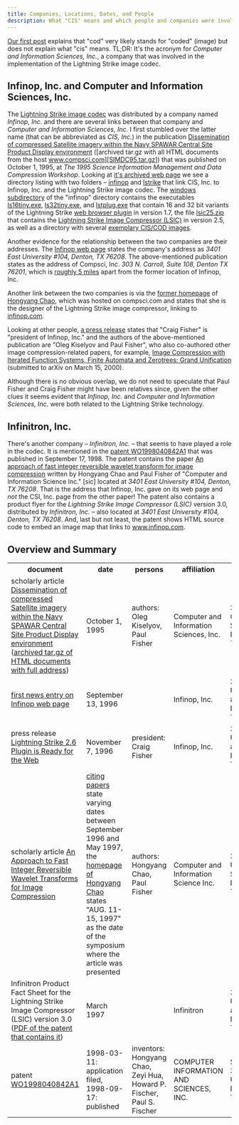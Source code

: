 ```yaml
---
title: Companies, Locations, Dates, and People
description: What "CIS" means and which people and companies were involved
---
```


[Our first post] explains that "cod" very likely stands for "coded"
(image) but does not explain what "cis" means. TL;DR: It's the acronym
for *Computer and Information Sciences, Inc.*, a company that was
involved in the implementation of the Lightning Strike image codec.

[Our first post]: https://cod.igada.de/2025/05/07/understanding-the-cis-cod-image-file-format.html

## Infinop, Inc. and Computer and Information Sciences, Inc.
The [Lightning Strike image codec] was distributed by a company named
*Infinop, Inc.* and there are several links between that company and
*Computer and Information Sciences, Inc.* I first stumbled over the
latter name (that can be abbreviated as *CIS, Inc.*) in the
publication [Dissemination of compressed Satellite imagery within the
Navy SPAWAR Central Site Product Display
environment](https://ntrs.nasa.gov/citations/19960008292) ([archived
tar.gz with all HTML documents from the host
www.compsci.com][SIMDC95.tar.gz]) that was published on October 1,
1995, at *The 1995 Science Information Management and Data Compression
Workshop*. Looking at [it's archived web page][compsci.com] we see a
directory listing with two folders – [infinop] and [lstrike] that link
CIS, Inc. to Infinop, Inc. and the Lightning Strike image codec. The
[windows subdirectory] of the "infinop" directory contains the
executables [ls16tiny.exe], [ls32tiny.exe], and [lstplug.exe] that
contain 16 and 32 bit variants of the Lightning Strike [web browser
plugin](documentation.html#web-browser-plugin) in version 1.7, the
file [lsic25.zip] that contains the [Lightning Strike Image Compressor
(LSIC)](documentation.html#lightning-strike-image-compressor-lsic) in
version 2.5, as well as a directory with several [exemplary CIS/COD
images].

[Lightning Strike image codec]: https://web.archive.org/web/19970613234152/http://www.infinop.com/nhtml/lsinfo.shtml
[SIMDC95.tar.gz]: https://web.archive.org/web/19970619034116/http://www.compsci.com:80/SIMDC95.tar.gz
[compsci.com]: https://web.archive.org/web/19970619034025/http://www.compsci.com/
[infinop]: https://web.archive.org/web/19970619034025/http://www.compsci.com/infinop/
[lstrike]: https://web.archive.org/web/19970619034025/http://www.compsci.com/lstrike/
[windows subdirectory]: https://web.archive.org/web/19970619034318/http://www.compsci.com/lstrike/windows/
[ls16tiny.exe]: https://web.archive.org/web/19970619034318/http://www.compsci.com/lstrike/windows/ls16tiny.exe
[ls32tiny.exe]: https://web.archive.org/web/19970619034318/http://www.compsci.com/lstrike/windows/ls32tiny.exe
[lstplug.exe]: https://web.archive.org/web/19970619034318/http://www.compsci.com/lstrike/windows/lstplug.exe
[lsic25.zip]: https://web.archive.org/web/19970619034938/http://www.compsci.com/lstrike/windows/CODEC/lsic25.zip
[exemplary CIS/COD images]: https://web.archive.org/web/19970619035057/http://www.compsci.com/lstrike/windows/CODEC/images/

Another evidence for the relationship between the two companies are
their addresses. The [Infinop web page][infinop] states the company's
address as *3401 East University #104, Denton, TX 76208*. The
above-mentioned publication states as the address of Compsci,
Inc. *303 N. Carroll, Suite 108, Denton TX 76201*, which is [roughly 5
miles](https://maps.app.goo.gl/NUYagtAU8kUNGD757) apart from the
former location of Infinop, Inc.

Another link between the two companies is via the [former
homepage](https://web.archive.org/web/19990220121339/http://www.compsci.com/%7Echao/)
of [Hongyang
Chao](https://scholar.google.de/citations?hl=de&user=qnbpG6gAAAAJ),
which was hosted on compsci.com and states that she is the designer of
the Lightning Strike image compressor, linking to
[infinop.com](https://web.archive.org/web/19990220121339/http://www.infinop.com/).

Looking at other people, [a press release] states that "Craig Fisher"
is "president of Infinop, Inc." and the authors of the above-mentioned
publication are "Oleg Kiselyov and Paul Fisher", who also co-authored
other image compression-related papers, for example, [Image
Compression with Iterated Function Systems, Finite Automata and
Zerotrees: Grand Unification](https://arxiv.org/abs/cs/0003065)
(submitted to arXiv on March 15, 2000).

[a press release]: https://web.archive.org/web/19970613234255/http://www.infinop.com/nhtml/press.shtml

Although there is no obvious overlap, we do not need to speculate that
Paul Fisher and Craig Fisher might have been relatives since, given
the other clues it seems evident that *Infinop, Inc.*  and *Computer
and Information Sciences, Inc.* were both related to the Lightning
Strike technology.


## Infinitron, Inc.

There's another company – *Infinitron, Inc.* – that seems to have
played a role in the codec. It is mentioned in the [patent
WO1998040842A1] that was published in September 17, 1998. The patent
contains the paper [An approach of fast integer reversible wavelet
transform for image compression][chao1997approach] written by Hongyang Chao and
Paul Fisher of "Computer and Information Science Inc." [sic] located
at *3401 East University #104, Denton, TX 76208*. That is the address
that Infinop, Inc. gave on its web page and *not* the CSI, Inc. page
from the other paper! The patent also contains a product flyer for the
*Lightning Strike Image Compressor (LSIC)* version 3.0, distributed by
*Infinitron, Inc.*  – also located at *3401 East University #104,
Denton, TX 76208*. And, last but not least, the patent shows HTML
source code to embed an image map that links to www.infinop.com.

[patent WO1998040842A1]: https://patents.google.com/patent/WO1998040842A1
[chao1997approach]: https://www.researchgate.net/publication/2342291_An_Approach_to_Fast_Integer_Reversible_Wavelet_Transforms_for_Image_Compression

## Overview and Summary

<table>
  <tr>
    <th>document</th><th>date</th><th>persons</th><th>affiliation</th><th>address</th>
  </tr>
  <tr>
    <td>scholarly article <a href="https://ntrs.nasa.gov/citations/19960008292">Dissemination of compressed Satellite imagery within the Navy SPAWAR Central Site Product Display environment</a> (<a href="https://web.archive.org/web/19970619034116/http://www.compsci.com:80/SIMDC95.tar.gz">archived tar.gz of HTML documents with full address</a>) </td>
    <td>October 1, 1995</td>
    <td>authors: Oleg Kiselyov, Paul Fisher</td>
    <td>Computer and Information Sciences, Inc.</td>
    <td>303 N. Carroll, Suite 108, Denton TX 76201</td>
  </tr>
  <tr>
    <td><a href="https://web.archive.org/web/19970613234247/http://www.infinop.com/nhtml/news.shtml">first news entry on Infinop web page</a></td>
    <td>September 13, 1996</td>
    <td></td>
    <td>Infinop, Inc.</td>
    <td>3401 East University #104, Denton, TX 76208</td>
  </tr>
  <tr>
    <td>press release <a href="https://web.archive.org/web/19970613234255/http://www.infinop.com/nhtml/press.shtml">Lightning Strike 2.6 Plugin is Ready for the Web</a></td>
    <td>November 7, 1996</td>
    <td>president: Craig Fisher</td>
    <td>Infinop, Inc.</td>
    <td>3401 East University #104, Denton, TX 76208</td>
  </tr>
  <tr>
    <td>scholarly article <a href="https://www.researchgate.net/publication/2342291_An_Approach_to_Fast_Integer_Reversible_Wavelet_Transforms_for_Image_Compression">An Approach to Fast Integer Reversible Wavelet Transforms for Image Compression</a></td>
    <td><a href="https://www.google.de/search?q=%22An%20Approach%20to%20Fast%20Integer%20Reversible%20Wavelet%20Transforms%20for%20Image%20Compression%22">citing papers</a> state varying dates between September 1996 and May 1997, the <a href="https://web.archive.org/web/19990220160521/http://www.compsci.com/%7Echao/Publication/">homepage of Hongyang Chao</a> states "AUG. 11-15, 1997" as the date of the symposium where the article was presented</td>
    <td>authors: Hongyang Chao, Paul Fisher</td>
    <td>Computer and Information Science Inc.</td>
    <td>3401 E. University, Suite 104. Denton, TX 76208</td>
  </tr>
  <tr>
    <td>Infinitron Product Fact Sheet for the Lightning Strike Image Compressor (LSIC) version 3.0 (<a href="https://patentimages.storage.googleapis.com/84/9b/5b/4194d0fadb63e7/WO1998040842A1.pdf">PDF of the patent that contains it</a>)</td>
    <td>March 1997</td>
    <td></td>
    <td>Infinitron</td>
    <td>3401 East University, #104, Denton, TX.76208</td>
  </tr>
  <tr>
    <td>patent <a href="https://patents.google.com/patent/WO1998040842A1">WO1998040842A1</a></td>
    <td>1998-03-11: application filed, 1998-09-17: published</td>
    <td>inventors: Hongyang Chao, Zeyi Hua, Howard P. Fischer, Paul S. Fischer</td>
    <td>COMPUTER INFORMATION AND SCIENCES, INC.</td>
    <td>Suite 104, 3401 East University, Denton, TX 76208</td>
  </tr>
</table>
